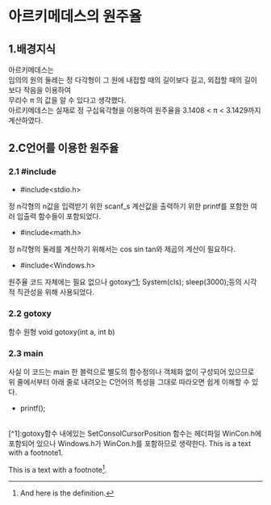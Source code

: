 

아르키메데스의 원주율
=

1.배경지식
-

아르키메데스는<br>임의의 원의 둘레는 정 다각형이 그 원에 내접할 때의 길이보다 길고, 외접할 때의 길이보다 작음을 이용하여<br>무리수 π 의 값을 알 수 있다고 생각했다.<br>아르키메데스는 실재로 정 구십육각형을 이용하여 원주율을 3.1408 < π < 3.1429까지 계산하였다.

2.C언어를 이용한 원주율
-
### 2.1 #include
* #include<stdio.h>

정 n각형의 n값을 입력받기 위한 scanf_s
계산값을 출력하기 위한 printf를 포함한 여러 입출력 함수들이 포함되었다.
* #include<math.h>

정 n각형의 둘레를 계산하기 위해서는 cos sin tan와 제곱의 계산이 필요하다.
* #include<Windows.h>

원주율 코드 자체에는 필요 없으나 gotoxy[^1](39,3); System(cls); sleep(3000);등의 시각적 직관성을 위해 사용되었다.
### 2.2 gotoxy
함수 원형 void gotoxy(int a, int b)
### 2.3 main
사실 이 코드는 main 한 블럭으로 별도의 함수정의나 객체화 없이 구성되어 있으므로<br>위 줄에서부터 아래 줄로 내려오는 C언어의 특성을 그대로 따라오면 쉽게 이해할 수 있다.
* printf();
<br>
[^1]:gotoxy함수 내에있는 SetConsolCursorPosition 함수는 헤더파일 WinCon.h에 포함되어 있으나 Windows.h가 WinCon.h를 포함하므로 생략한다.
This is a text with a footnote1.

This is a text with a
footnote[^2].

[^2]: And here is the definition.
